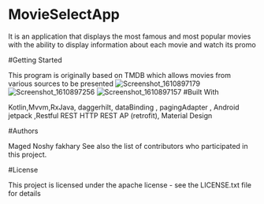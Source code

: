 # MovieSelectApp
It is an application that displays the most famous and most popular movies with the ability to display information about each movie and watch its promo

#Getting Started

This program is originally based on TMDB which allows movies from various sources to be presented
![Screenshot_1610897179](https://user-images.githubusercontent.com/64534412/113565270-0fded300-960b-11eb-8d2c-dd5d085b312c.png)
![Screenshot_1610897256](https://user-images.githubusercontent.com/64534412/113565278-13725a00-960b-11eb-855c-d2e8f239e1b1.png)
![Screenshot_1610897157](https://user-images.githubusercontent.com/64534412/113565280-1705e100-960b-11eb-9a94-6a47fe902bac.png)
#Built With

 Kotlin,Mvvm,RxJava, daggerhilt, dataBinding , pagingAdapter , 
Android jetpack ,Restful REST HTTP REST AP (retrofit), Material Design

#Authors

Maged Noshy fakhary See also the list of contributors who participated in this project.

#License

This project is licensed under the apache license - see the LICENSE.txt file for details



